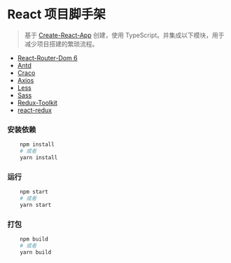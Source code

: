 # React 项目脚手架

> 基于 [Create-React-App](https://cra.docschina.org/) 创建，使用 TypeScript。并集成以下模块，用于减少项目搭建的繁琐流程。

- [React-Router-Dom 6](https://reactrouter.com/docs/en/v6)
- [Antd](https://ant-design.gitee.io/components/overview-cn/)
- [Craco](https://www.npmjs.com/package/@craco/craco)
- [Axios](http://www.axios-js.com/zh-cn/docs/)
- [Less](https://less.bootcss.com/#%E6%A6%82%E8%A7%88)
- [Sass](https://www.sass.hk/guide/)
- [Redux-Toolkit](https://redux-toolkit.js.org/introduction/getting-started)
- [react-redux](https://react-redux.js.org/introduction/getting-started)

### 安装依赖

```bash
    npm install
    # 或者
    yarn install
```

### 运行

```bash
    npm start
    # 或者
    yarn start
```

### 打包

```bash
    npm build
    # 或者
    yarn build
```
